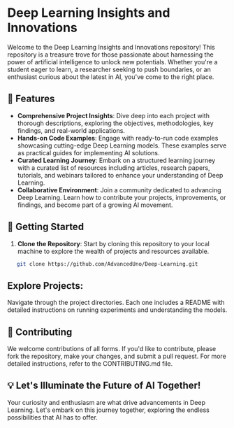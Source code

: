 # Deep Learning Insights and Innovations

Welcome to the Deep Learning Insights and Innovations repository! This repository is a treasure trove for those passionate about harnessing the power of artificial intelligence to unlock new potentials. Whether you're a student eager to learn, a researcher seeking to push boundaries, or an enthusiast curious about the latest in AI, you've come to the right place.

## 🚀 Features

- **Comprehensive Project Insights**: Dive deep into each project with thorough descriptions, exploring the objectives, methodologies, key findings, and real-world applications.
- **Hands-on Code Examples**: Engage with ready-to-run code examples showcasing cutting-edge Deep Learning models. These examples serve as practical guides for implementing AI solutions.
- **Curated Learning Journey**: Embark on a structured learning journey with a curated list of resources including articles, research papers, tutorials, and webinars tailored to enhance your understanding of Deep Learning.
- **Collaborative Environment**: Join a community dedicated to advancing Deep Learning. Learn how to contribute your projects, improvements, or findings, and become part of a growing AI movement.

## 📘 Getting Started

1. **Clone the Repository**: Start by cloning this repository to your local machine to explore the wealth of projects and resources available.
   
```bash
   git clone https://github.com/AdvancedUno/Deep-Learning.git
```


## Explore Projects: 
Navigate through the project directories. Each one includes a README with detailed instructions on running experiments and understanding the models.

## 🤝 Contributing
We welcome contributions of all forms. If you'd like to contribute, please fork the repository, make your changes, and submit a pull request. For more detailed instructions, refer to the CONTRIBUTING.md file.


## 💡 Let's Illuminate the Future of AI Together!
Your curiosity and enthusiasm are what drive advancements in Deep Learning. Let's embark on this journey together, exploring the endless possibilities that AI has to offer.

